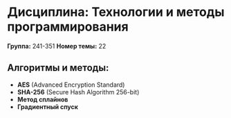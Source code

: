 # Дисциплина: Технологии и методы программирования
**Группа:** 241-351
**Номер темы:** 22
## Алгоритмы и методы:  
- **AES** (Advanced Encryption Standard)  
- **SHA-256** (Secure Hash Algorithm 256-bit)  
- **Метод сплайнов** 
- **Градиентный спуск**
